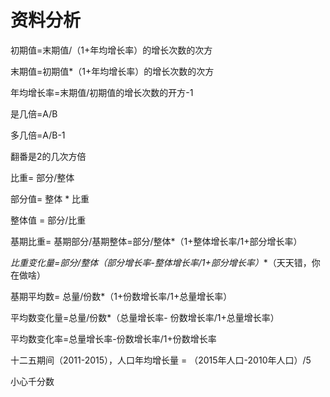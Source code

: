 # 资料分析

初期值=末期值/（1+年均增长率）的增长次数的次方

末期值=初期值*（1+年均增长率）的增长次数的次方

年均增长率=末期值/初期值的增长次数的开方-1

是几倍=A/B

多几倍=A/B-1

翻番是2的几次方倍

比重= 部分/整体

部分值= 整体 * 比重

整体值 = 部分/比重

基期比重= 基期部分/基期整体=部分/整体*（1+整体增长率/1+部分增长率）

**比重变化量=部分/整体*（部分增长率-整体增长率/1+部分增长率）**（天天错，你在做啥）

基期平均数= 总量/份数*（1+份数增长率/1+总量增长率）

平均数变化量=总量/份数*（总量增长率- 份数增长率/1+总量增长率）

平均数变化率=总量增长率-份数增长率/1+份数增长率

十二五期间（2011-2015），人口年均增长量 = （2015年人口-2010年人口）/5

小心千分数